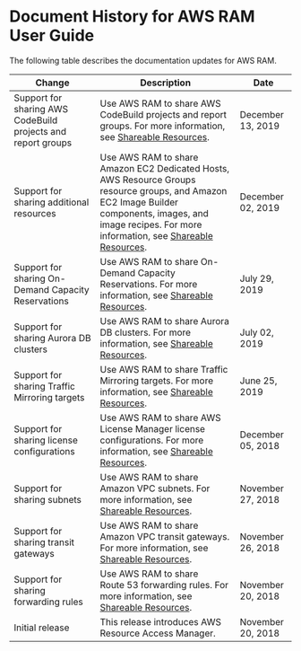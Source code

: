 # Document History for AWS RAM User Guide<a name="doc-history"></a>

The following table describes the documentation updates for AWS RAM\.


| Change | Description | Date | 
| --- | --- | --- | 
| Support for sharing AWS CodeBuild projects and report groups | Use AWS RAM to share AWS CodeBuild projects and report groups\. For more information, see [Shareable Resources](shareable.md)\. | December 13, 2019 | 
| Support for sharing additional resources | Use AWS RAM to share Amazon EC2 Dedicated Hosts, AWS Resource Groups resource groups, and Amazon EC2 Image Builder components, images, and image recipes\. For more information, see [Shareable Resources](shareable.md)\. | December 02, 2019 | 
| Support for sharing On\-Demand Capacity Reservations | Use AWS RAM to share On\-Demand Capacity Reservations\. For more information, see [Shareable Resources](shareable.md)\. | July 29, 2019 | 
| Support for sharing Aurora DB clusters | Use AWS RAM to share Aurora DB clusters\. For more information, see [Shareable Resources](shareable.md)\. | July 02, 2019 | 
| Support for sharing Traffic Mirroring targets | Use AWS RAM to share Traffic Mirroring targets\. For more information, see [Shareable Resources](shareable.md)\. | June 25, 2019 | 
| Support for sharing license configurations | Use AWS RAM to share AWS License Manager license configurations\. For more information, see [Shareable Resources](shareable.md)\. | December 05, 2018 | 
| Support for sharing subnets | Use AWS RAM to share Amazon VPC subnets\. For more information, see [Shareable Resources](shareable.md)\. | November 27, 2018 | 
| Support for sharing transit gateways | Use AWS RAM to share Amazon VPC transit gateways\. For more information, see [Shareable Resources](shareable.md)\. | November 26, 2018 | 
| Support for sharing forwarding rules | Use AWS RAM to share Route 53 forwarding rules\. For more information, see [Shareable Resources](shareable.md)\. | November 20, 2018 | 
| Initial release | This release introduces AWS Resource Access Manager\. | November 20, 2018 | 